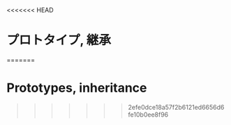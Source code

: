 <<<<<<< HEAD
# プロトタイプ, 継承
=======
# Prototypes, inheritance
>>>>>>> 2efe0dce18a57f2b6121ed6656d6fe10b0ee8f96

